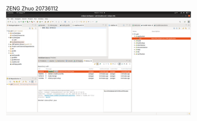 ZENG Zhuo 20736112
![image](https://github.com/ZENG-Zhuo/COMP3111-Lab1/blob/master/Screenshot%20from%202022-02-24%2017-35-03.png)
